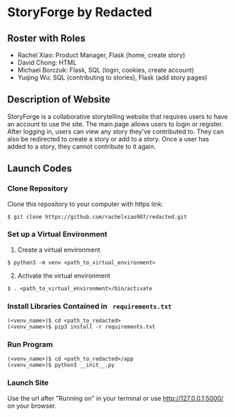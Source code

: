 # StoryForge by Redacted
## Roster with Roles
- Rachel Xiao: Product Manager, Flask (home, create story)
- David Chong: HTML
- Michael Borczuk: Flask, SQL (login, cookies, create account)
- Yuqing Wu: SQL (contributing to stories), Flask (add story pages)

## Description of Website
StoryForge is a collaborative storytelling website that requires users to have an account to use the site. The main page allows users to login or register. After logging in, users can view any story they've contributed to. They can also be redirected to create a story or add to a story. Once a user has added to a story, they cannot contribute to it again.

## Launch Codes
### Clone Repository

Clone this repository to your computer with https link:
```shell 
$ git clone https://github.com/rachelxiao907/redacted.git
```

### Set up a Virtual Environment

1. Create a virtual environment
  ```shell
  $ python3 -m venv <path_to_virtual_environment>
  ```

2. Activate the virtual environment
  ```shell
  $ . <path_to_virtual_environment>/bin/activate
  ```

### Install Libraries Contained in ``` requirements.txt```

```shell
(<venv_name>)$ cd <path_to_redacted>
(<venv_name>)$ pip3 install -r requirements.txt 
```

### Run Program

```shell
(<venv_name>)$ cd <path_to_redacted>/app
(<venv_name>)$ python3 __init__.py
```

### Launch Site

Use the url after "Running on" in your terminal or use http://127.0.0.1:5000/ on your browser.

